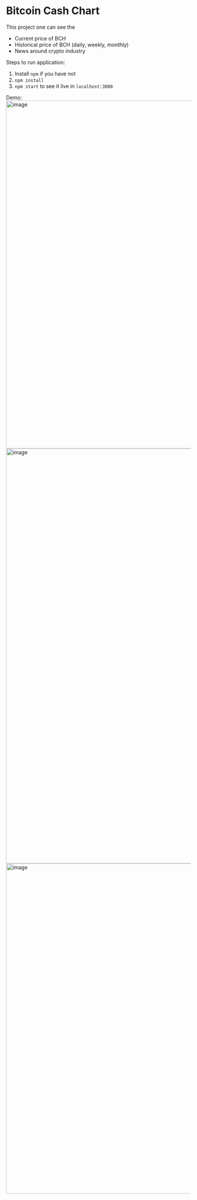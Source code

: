 # Bitcoin Cash Chart

This project one can see the

- Current price of BCH
- Historical price of BCH (daily, weekly, monthly)
- News around crypto industry

Steps to run application:

1. Install `npm` if you have not
2. `npm install`
3. `npm start` to see it live in `localhost:3000`

Demo:
<img width="948" alt="image" src="https://user-images.githubusercontent.com/15076300/177312325-9dd4a72a-b5a1-4352-9037-bef7002d12ae.png">
<img width="1131" alt="image" src="https://user-images.githubusercontent.com/15076300/177312292-75cdce7b-727c-412e-9f9b-0ea6f8f87842.png">
<img width="900" alt="image" src="https://user-images.githubusercontent.com/15076300/177312309-ad6eee8b-9d27-4f5a-8058-33c31a4392f1.png">

